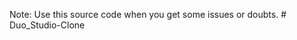 Note: Use this source code when you get some issues or doubts.
#   D u o _ S t u d i o - C l o n e  
 
